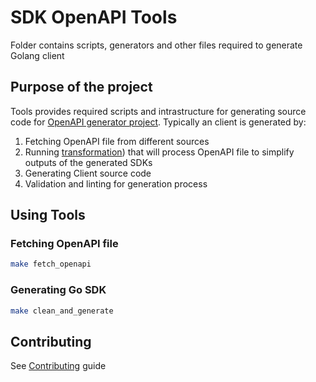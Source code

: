 # SDK OpenAPI Tools

Folder contains scripts, generators and other files required to generate Golang client

## Purpose of the project

Tools provides required scripts and intrastructure for generating source code for [OpenAPI generator project](https://github.com/OpenAPITools/openapi-generator).
Typically an client is generated by:

1. Fetching OpenAPI file from different sources
2. Running [transformation](./transformer)) that will process OpenAPI file to simplify outputs of the generated SDKs
3. Generating Client source code
4. Validation and linting for generation process

## Using Tools

### Fetching OpenAPI file

```bash
make fetch_openapi
```

### Generating Go SDK

```bash
make clean_and_generate
```

## Contributing

See [Contributing](./CONTRIBUTING.md) guide
